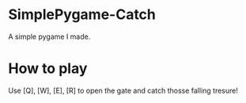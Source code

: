 # SimplePygame-Catch
A simple pygame I made.

# How to play

Use [Q], [W], [E], [R] to open the gate and catch thosse falling tresure! 
